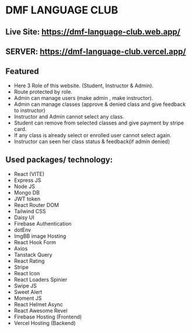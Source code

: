 # DMF LANGUAGE CLUB

## Live Site: https://dmf-language-club.web.app/

## SERVER: https://dmf-language-club.vercel.app/

## Featured

- Here 3 Role of this website. (Student, Instructor & Admin).
- Route protected by role.
- Admin can manage users (make admin , make instructor).
- Admin can manage classes (approve & denied class and give feedback to instructor)
- Instructor and Admin cannot select any class.
- Student can remove from selected classes and give payment by stripe card.
- If any class is already select or enrolled user cannot select again.
- Instructor can seen her class status & feedback(if admin denied)

## Used packages/ technology:

- React (VITE)
- Express JS
- Node JS
- Mongo DB
- JWT token
- React Router DOM
- Tailwind CSS
- Daisy UI
- Firebase Authentication
- dotEnv
- ImgBB image Hosting
- React Hook Form
- Axios
- Tanstack Query
- React Rating
- Stripe
- React Icon
- React Loaders Spinier
- Swipe JS
- Sweet Alert
- Moment JS
- React Helmet Async
- React Awesome Revel
- Firebase Hosting (Frontend)
- Vercel Hosting (Backend)